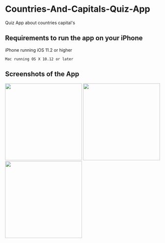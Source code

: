# Countries-And-Capitals-Quiz-App
Quiz App about countries capital's

## Requirements to run the app on your iPhone
iPhone running iOS 11.2 or higher
```
Mac running OS X 10.12 or later
```

## Screenshots of the App

<img src="Images/Image3.jpeg" width="250"> <img src="Screenshots/Image2.jpeg" width="250"> <img src="Images/Image1.jpeg" width="250">
